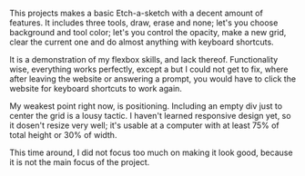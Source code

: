 This projects makes a basic Etch-a-sketch with a decent amount of features. It includes three tools, draw, erase and none; let's you choose background and tool color; let's you control the opacity, make a new grid, clear the current one and do almost anything with keyboard shortcuts.

It is a demonstration of my flexbox skills, and lack thereof. Functionality wise, everything works perfectly, except a but I could not get to fix, where after leaving the website or answering a prompt, you would have to click the website for keyboard shortcuts to work again.

My weakest point right now, is positioning. Including an empty div just to center the grid is a lousy tactic. I haven't learned responsive design yet, so it dosen't resize very well; it's usable at a computer with at least 75% of total height or 30% of width.

This time around, I did not focus too much on making it look good, because it is not the main focus of the project.